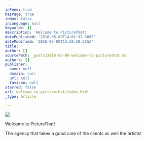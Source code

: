 ```yaml
---
inFeed: true
hasPage: true
inNav: false
inLanguage: null
keywords: []
description: 'Welcome to PictureThat! '
datePublished: '2016-05-09T14:01:37.369Z'
dateModified: '2016-05-09T13:59:58.515Z'
title: ''
author: []
sourcePath: _posts/2016-05-09-welcome-to-picturethat.md
authors: []
publisher:
  name: null
  domain: null
  url: null
  favicon: null
starred: false
url: welcome-to-picturethat/index.html
_type: Article

---
```

![](https://the-grid-user-content.s3-us-west-2.amazonaws.com/b81d6493-c843-4702-9b12-f9b903b64619.jpg)

Welcome to PictureThat! 

The agency that takes a good care of the clients as well the artists!